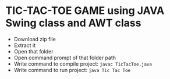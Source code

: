 # TIC-TAC-TOE GAME using JAVA Swing class and AWT class

- Download zip file
- Extract it
- Open that folder
- Open command prompt of that folder path
- Write command to compile project: `javac TicTacToe.java`
- Write command to run project: `java Tic Tac Toe`
